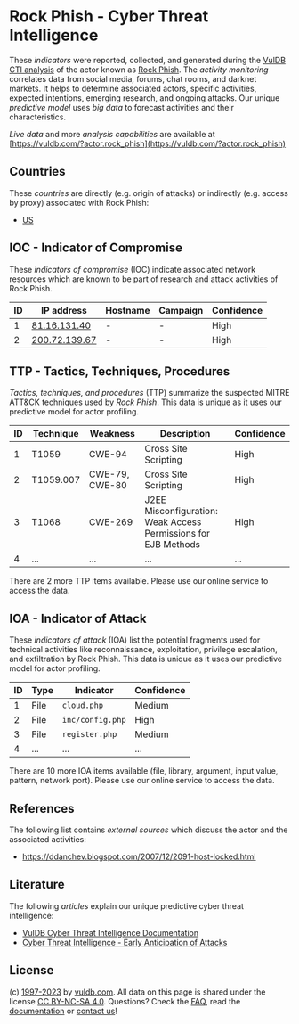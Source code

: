 # Rock Phish - Cyber Threat Intelligence

These _indicators_ were reported, collected, and generated during the [VulDB CTI analysis](https://vuldb.com/?kb.cti) of the actor known as [Rock Phish](https://vuldb.com/?actor.rock_phish). The _activity monitoring_ correlates data from social media, forums, chat rooms, and darknet markets. It helps to determine associated actors, specific activities, expected intentions, emerging research, and ongoing attacks. Our unique _predictive model_ uses _big data_ to forecast activities and their characteristics.

_Live data_ and more _analysis capabilities_ are available at [https://vuldb.com/?actor.rock_phish](https://vuldb.com/?actor.rock_phish)

## Countries

These _countries_ are directly (e.g. origin of attacks) or indirectly (e.g. access by proxy) associated with Rock Phish:

* [US](https://vuldb.com/?country.us)

## IOC - Indicator of Compromise

These _indicators of compromise_ (IOC) indicate associated network resources which are known to be part of research and attack activities of Rock Phish.

ID | IP address | Hostname | Campaign | Confidence
-- | ---------- | -------- | -------- | ----------
1 | [81.16.131.40](https://vuldb.com/?ip.81.16.131.40) | - | - | High
2 | [200.72.139.67](https://vuldb.com/?ip.200.72.139.67) | - | - | High

## TTP - Tactics, Techniques, Procedures

_Tactics, techniques, and procedures_ (TTP) summarize the suspected MITRE ATT&CK techniques used by _Rock Phish_. This data is unique as it uses our predictive model for actor profiling.

ID | Technique | Weakness | Description | Confidence
-- | --------- | -------- | ----------- | ----------
1 | T1059 | CWE-94 | Cross Site Scripting | High
2 | T1059.007 | CWE-79, CWE-80 | Cross Site Scripting | High
3 | T1068 | CWE-269 | J2EE Misconfiguration: Weak Access Permissions for EJB Methods | High
4 | ... | ... | ... | ...

There are 2 more TTP items available. Please use our online service to access the data.

## IOA - Indicator of Attack

These _indicators of attack_ (IOA) list the potential fragments used for technical activities like reconnaissance, exploitation, privilege escalation, and exfiltration by Rock Phish. This data is unique as it uses our predictive model for actor profiling.

ID | Type | Indicator | Confidence
-- | ---- | --------- | ----------
1 | File | `cloud.php` | Medium
2 | File | `inc/config.php` | High
3 | File | `register.php` | Medium
4 | ... | ... | ...

There are 10 more IOA items available (file, library, argument, input value, pattern, network port). Please use our online service to access the data.

## References

The following list contains _external sources_ which discuss the actor and the associated activities:

* https://ddanchev.blogspot.com/2007/12/2091-host-locked.html

## Literature

The following _articles_ explain our unique predictive cyber threat intelligence:

* [VulDB Cyber Threat Intelligence Documentation](https://vuldb.com/?kb.cti)
* [Cyber Threat Intelligence - Early Anticipation of Attacks](https://www.scip.ch/en/?labs.20201022)

## License

(c) [1997-2023](https://vuldb.com/?kb.changelog) by [vuldb.com](https://vuldb.com/?kb.about). All data on this page is shared under the license [CC BY-NC-SA 4.0](https://creativecommons.org/licenses/by-nc-sa/4.0/). Questions? Check the [FAQ](https://vuldb.com/?kb.faq), read the [documentation](https://vuldb.com/?kb) or [contact us](https://vuldb.com/?contact)!
